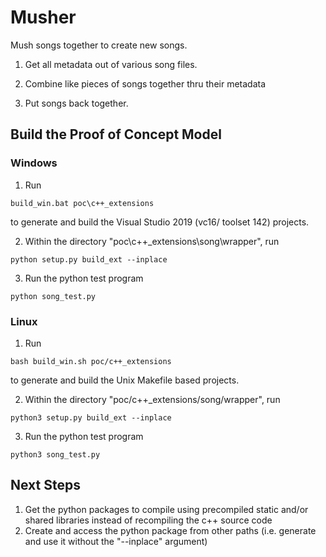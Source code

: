 # Musher
Mush songs together to create new songs.

1. Get all metadata out of various song files.

2. Combine like pieces of songs together thru their metadata

3. Put songs back together. 


## Build the Proof of Concept Model
### Windows
1. Run 
```
build_win.bat poc\c++_extensions
```
to generate and build the Visual Studio 2019 (vc16/ toolset 142) projects.

2. Within the directory "poc\c++_extensions\song\wrapper", run
```
python setup.py build_ext --inplace
```

3. Run the python test program
```
python song_test.py
```

### Linux
1. Run 
```
bash build_win.sh poc/c++_extensions
```
to generate and build the Unix Makefile based projects.

2. Within the directory "poc/c++_extensions/song/wrapper", run
```
python3 setup.py build_ext --inplace
```

3. Run the python test program
```
python3 song_test.py
```

## Next Steps
1. Get the python packages to compile using precompiled static and/or shared libraries instead of recompiling the c++ source code
2. Create and access the python package from other paths (i.e. generate and use it without the "--inplace" argument)